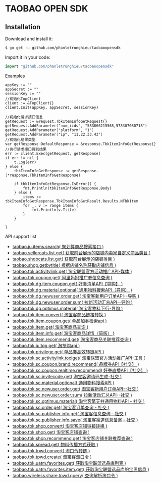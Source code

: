# TAOBAO OPEN SDK

## Installation

Download and install it:

```sh
$ go get -u github.com/phanletrunghieu/taobaoopensdk
```

Import it in your code:

```go
import "github.com/phanletrunghieu/taobaoopensdk"
```

Examples
```
appKey := ""
appSecret := ""
sessionKey := ""
//初始化TopClient
client := &TopClient{}
client.Init(appKey, appSecret, sessionKey)

//初始化请求接口信息
getRequest := &request.TbkItemInfoGetRequest{}
getRequest.AddParameter("num_iids", "583866215568,578307080718")
getRequest.AddParameter("platform", "1")
getRequest.AddParameter("ip", "11.22.33.43")
//初始化结果类型
var getResponse DefaultResponse = &response.TbkItemInfoGetResponse{}
//执行请求接口得到结果
err := client.Exec(getRequest, getResponse)
if err != nil {
    t.Log(err)
} else {
    tbkItemInfoGetResponse := getResponse.(*response.TbkItemInfoGetResponse)

    if tbkItemInfoGetResponse.IsError() {
        fmt.Println(tbkItemInfoGetResponse.Body)
    } else {
        items := tbkItemInfoGetResponse.TbkItemInfoGetResult.Results.NTbkItem
        for _, v := range items {
            fmt.Println(v.Title)
        }
    }

}
```

API support list
- [taobao.ju.items.search( 聚划算商品搜索接口 )](http://open.taobao.com/api.htm?docId=28762&docType=2&scopeId=11655)
- [taobao.sellercats.list.get( 获取前台展示的店铺内卖家自定义商品类目 )](http://open.taobao.com/api.htm?docId=65&docType=2&scopeId=386)
- [taobao.shopcats.list.get( 获取前台展示的店铺类目 )](http://open.taobao.com/api.htm?docId=64&docType=2&scopeId=386)
- [taobao.shop.getbytitle( 根据店铺名称获取店铺信息 )](http://open.taobao.com/api.htm?docId=24852&docType=2&scopeId=386)
- [taobao.tbk.activitylink.get( 淘宝联盟官方活动推广API-媒体 )](http://open.taobao.com/api.htm?docId=41918&docType=2&scopeId=11655)
- [taobao.tbk.coupon.get( 阿里妈妈推广券信息查询 )](http://open.taobao.com/api.htm?docId=31106&docType=2&scopeId=11655)
- [taobao.tbk.dg.item.coupon.get( 好券清单API【导购】 )](http://open.taobao.com/api.htm?docId=29821&docType=2&scopeId=11655)
- [taobao.tbk.dg.material.optional( 通用物料搜索API（导购） )](http://open.taobao.com/api.htm?docId=35896&docType=2&scopeId=11655)
- [taobao.tbk.dg.newuser.order.get( 淘宝客新用户订单API--导购 )](http://open.taobao.com/api.htm?docId=33892&docType=2&scopeId=11655)
- [taobao.tbk.dg.newuser.order.sum( 拉新活动汇总API--导购 )](http://open.taobao.com/api.htm?docId=36836&docType=2&scopeId=11655)
- [taobao.tbk.dg.optimus.material( 淘宝客物料下行-导购 )](http://open.taobao.com/api.htm?docId=33947&docType=2&scopeId=11655)
- [taobao.tbk.item.convert( 淘宝客商品链接转换 )](http://open.taobao.com/api.htm?docId=24516&docType=2&scopeId=11653)
- [taobao.tbk.item.coupon.get( 单品加券检索api )](http://open.taobao.com/api.htm?docId=28110&docType=2&scopeId=12332)
- [taobao.tbk.item.get( 淘宝客商品查询 )](http://open.taobao.com/api.htm?docId=24515&docType=2&scopeId=11655)
- [taobao.tbk.item.info.get( 淘宝客商品详情（简版） )](http://open.taobao.com/api.htm?docId=24518&docType=2)
- [taobao.tbk.item.recommend.get( 淘宝客商品关联推荐查询 )](http://open.taobao.com/api.htm?docId=24517&docType=2&scopeId=11655)
- [taobao.tbk.ju.tqg.get( 淘抢购api )](http://open.taobao.com/api.htm?docId=27543&docType=2&scopeId=11655)
- [taobao.tbk.privilege.get( 单品券高效转链API )](http://open.taobao.com/api.htm?docId=28625&docType=2&scopeId=12403)
- [taobao.tbk.sc.activitylink.toolget( 淘宝联盟官方活动推广API-工具 )](http://open.taobao.com/api.htm?docId=41921&docType=2&scopeId=15675)
- [taobao.tbk.sc.coupon.brand.recommend( 品牌券API【社交】 )](http://open.taobao.com/api.htm?docId=29823&docType=2&scopeId=12331)
- [taobao.tbk.sc.coupon.realtime.recommend( 好券直播API【社交】 )](http://open.taobao.com/api.htm?docId=29820&docType=2&scopeId=12331)
- [taobao.tbk.sc.invitecode.get( 淘宝客邀请码生成-社交 )](http://open.taobao.com/api.htm?docId=38046&docType=2&scopeId=14474)
- [taobao.tbk.sc.material.optional( 通用物料搜索API )](http://open.taobao.com/api.htm?docId=35263&docType=2&scopeId=13991)
- [taobao.tbk.sc.newuser.order.get( 淘宝客新用户订单API--社交 )](http://open.taobao.com/api.htm?docId=33897&docType=2&scopeId=11655)
- [taobao.tbk.sc.newuser.order.sum( 拉新活动汇总API--社交 )](http://open.taobao.com/api.htm?docId=36837&docType=2&scopeId=11655)
- [taobao.tbk.sc.optimus.material( 淘宝客擎天柱通用物料API - 社交 )](http://open.taobao.com/api.htm?docId=37884&docType=2&scopeId=11655)
- [taobao.tbk.sc.order.get( 淘宝客订单查询 - 社交 )](http://open.taobao.com/api.htm?docId=38078&docType=2&scopeId=14814)
- [taobao.tbk.sc.publisher.info.get( 淘宝客信息查询 - 社交 )](http://open.taobao.com/api.htm?docId=37989&docType=2&scopeId=14474)
- [taobao.tbk.sc.publisher.info.save( 淘宝客渠道信息备案 - 社交 )](http://open.taobao.com/api.htm?docId=37988&docType=2&scopeId=14474)
- [taobao.tbk.shop.convert( 淘宝客店铺链接转换 )](http://open.taobao.com/api.htm?docId=24523&docType=2&scopeId=11653)
- [taobao.tbk.shop.get( 淘宝客店铺查询 )](http://open.taobao.com/api.htm?docId=24521&docType=2&scopeId=11655)
- [taobao.tbk.shop.recommend.get( 淘宝客店铺关联推荐查询 )](http://open.taobao.com/api.htm?docId=24522&docType=2&scopeId=11655)
- [taobao.tbk.spread.get( 物料传播方式获取 )](http://open.taobao.com/api.htm?docId=27832&docType=2&scopeId=12340)
- [taobao.tbk.tpwd.convert( 淘口令转链 )](http://open.taobao.com/api.htm?docId=32932&docType=2&scopeId=11653)
- [taobao.tbk.tpwd.create( 淘宝客淘口令 )](http://open.taobao.com/api.htm?docId=31127&docType=2&scopeId=11655)
- [taobao.tbk.uatm.favorites.get( 获取淘宝联盟选品库列表 )](http://open.taobao.com/api.htm?docId=26620&docType=2&scopeId=11655)
- [taobao.tbk.uatm.favorites.item.get( 获取淘宝联盟选品库的宝贝信息 )](http://open.taobao.com/api.htm?docId=26619&docType=2&scopeId=11655)
- [taobao.wireless.share.tpwd.query( 查询解析淘口令 )](http://open.taobao.com/api.htm?docId=32461&docType=2&scopeId=11998)